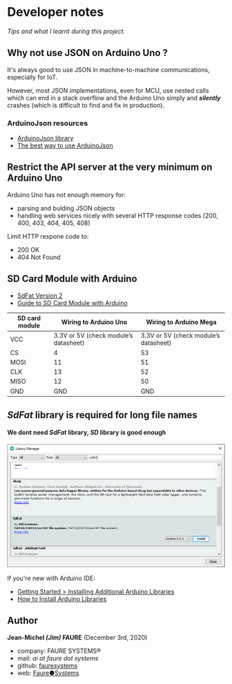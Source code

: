 # Developer notes
*Tips and what I learnt during this project.*


## Why not use JSON on Arduino Uno ?
It's always good to use JSON in machine-to-machine communications, especially for IoT.

However, most JSON implementations, even for MCU, use nested calls which can end in a stack overflow and the Arduino Uno simply and ***silently*** crashes (which is difficult to find and fix in production).

### ArduinoJson resources
* <a href="https://arduinojson.org/" target="_blank">ArduinoJson library</a>
* <a href="https://arduinojson.org/v6/how-to/reuse-a-json-document/" target="_blank">The best way to use ArduinoJson</a>


## Restrict the API server at the very minimum on Arduino Uno
Arduino Uno has not enough memory for:
* parsing and bulding JSON objects
* handling web services nicely with several HTTP response codes (200, 400, 403, 404, 405, 408)

Limit HTTP respone code to:
* 200 OK
* 404 Not Found


## SD Card Module with Arduino
* <a href="https://github.com/greiman/SdFat" target="_blank">SdFat Version 2</a>
* <a href="https://randomnerdtutorials.com/guide-to-sd-card-module-with-arduino/" target="_blank">Guide to SD Card Module with Arduino</a>

| **SD card module** | **Wiring to Arduino Uno** | **Wiring to Arduino Mega** |
| --- | --- | --- |
| VCC | 3.3V or 5V (check module’s datasheet) | 3.3V or 5V (check module’s datasheet) |
| CS | 4 | 53 |
| MOSI | 11 | 51 |
| CLK | 13 | 52 |
| MISO | 12 | 50 |
| GND | GND | GND |


## *SdFat* library is required for long file names

#### We dont need *SdFat* library, *SD* library is good enough

![Install SdFat library](docs/sdfat_library.png)

If you're new with Arduino IDE:

* <a href="https://www.arduino.cc/en/Guide/Libraries" target="_blank">Getting Started > Installing Additional Arduino Libraries</a>
* <a href="https://www.digikey.com/en/maker/blogs/2018/how-to-install-arduino-libraries" target="_blank">How to Install Arduino Libraries</a>


## Author
**Jean-Michel _(Jim)_ FAURE** (December 3rd, 2020)
* company: FAURE SYSTEMS®
* mail: *ai at faure dot systems*
* github: <a href="https://github.com/fauresystems" target="_blank">fauresystems</a>
* web: <a href="https://faure.systems/" target="_blank">Faure●Systems</a>